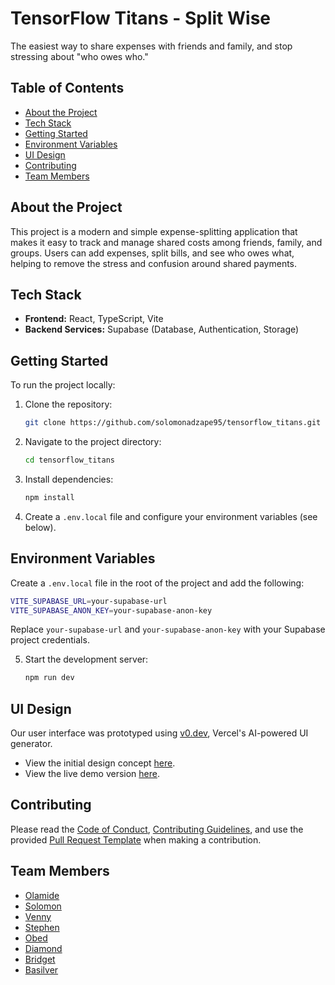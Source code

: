 # TensorFlow Titans - Split Wise

The easiest way to share expenses with friends and family, and stop stressing about "who owes who."

## Table of Contents
- [About the Project](#about-the-project)
- [Tech Stack](#tech-stack)
- [Getting Started](#getting-started)
- [Environment Variables](#environment-variables)
- [UI Design](#ui-design)
- [Contributing](#contributing)
- [Team Members](#team-members)

## About the Project

This project is a modern and simple expense-splitting application that makes it easy to track and manage shared costs among friends, family, and groups. Users can add expenses, split bills, and see who owes what, helping to remove the stress and confusion around shared payments.

## Tech Stack

- **Frontend:** React, TypeScript, Vite
- **Backend Services:** Supabase (Database, Authentication, Storage)

## Getting Started

To run the project locally:

1. Clone the repository:

   ```bash
   git clone https://github.com/solomonadzape95/tensorflow_titans.git
   ```

2. Navigate to the project directory:

   ```bash
   cd tensorflow_titans
   ```

3. Install dependencies:

   ```bash
   npm install
   ```

4. Create a `.env.local` file and configure your environment variables (see below).

## Environment Variables

Create a `.env.local` file in the root of the project and add the following:

```bash
VITE_SUPABASE_URL=your-supabase-url
VITE_SUPABASE_ANON_KEY=your-supabase-anon-key
```

Replace `your-supabase-url` and `your-supabase-anon-key` with your Supabase project credentials.


5. Start the development server:

   ```bash
   npm run dev
   ```

## UI Design

Our user interface was prototyped using [v0.dev](https://v0.dev), Vercel's AI-powered UI generator.

- View the initial design concept [here](https://v0.dev/chat/fork-of-modern-bill-split-design-nS46Gidhapg).
- View the live demo version [here](https://v0-modern-bill-split-design.vercel.app/).

## Contributing

Please read the [Code of Conduct](./CODE_OF_CONDUCT.md), [Contributing Guidelines](./CONTRIBUTING.md), and use the provided [Pull Request Template](./PULL_REQUEST_TEMPLATE.md) when making a contribution.

## Team Members

- [Olamide](https://github.com/danieljs-codes)
- [Solomon](https://github.com/solomonadzape95)
- [Venny](https://github.com/Venny-Dev)
- [Stephen](https://github.com/Praizee)
- [Obed](https://github.com/obed-smart)
- [Diamond](https://github.com/raveroses)
- [Bridget](https://github.com/Bridgetamana)
- [Basilver](https://github.com/Bazilver)
